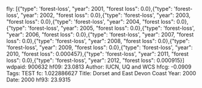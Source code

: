 fly: [{"type": 'forest-loss', "year": 2001, "forest loss": 0.0},{"type": 'forest-loss', "year": 2002, "forest loss": 0.0},{"type": 'forest-loss', "year": 2003, "forest loss": 0.0},{"type": 'forest-loss', "year": 2004, "forest loss": 0.0},{"type": 'forest-loss', "year": 2005, "forest loss": 0.0},{"type": 'forest-loss', "year": 2006, "forest loss": 0.0},{"type": 'forest-loss', "year": 2007, "forest loss": 0.0},{"type": 'forest-loss', "year": 2008, "forest loss": 0.0},{"type": 'forest-loss', "year": 2009, "forest loss": 0.0},{"type": 'forest-loss', "year": 2010, "forest loss": 0.000457},{"type": 'forest-loss', "year": 2011, "forest loss": 0.0},{"type": 'forest-loss', "year": 2012, "forest loss": 0.000915}]
wdpaid: 900632
hf09: 23.0813
Author: IUCN, UQ and WCS
hfcg: -0.0909
Tags: TEST
fc: 1.022886627
Title: Dorset and East Devon Coast
Year: 2000
Date: 2000
hf93: 23.9315
